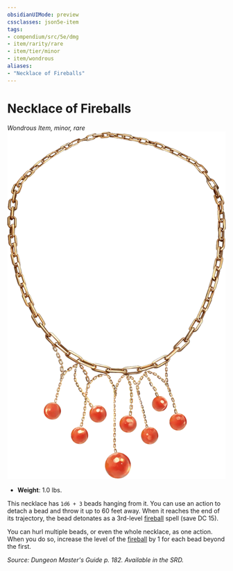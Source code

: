 ```yaml
---
obsidianUIMode: preview
cssclasses: json5e-item
tags:
- compendium/src/5e/dmg
- item/rarity/rare
- item/tier/minor
- item/wondrous
aliases: 
- "Necklace of Fireballs"
---
```

# Necklace of Fireballs
*Wondrous Item, minor, rare*  
![](https://raw.githubusercontent.com/5etools-mirror-2/5etools-img/main/items/DMG/Necklace%20of%20Fireballs.webp#right)  

- **Weight**: 1.0 lbs.

This necklace has `1d6 + 3` beads hanging from it. You can use an action to detach a bead and throw it up to 60 feet away. When it reaches the end of its trajectory, the bead detonates as a 3rd-level [fireball](fireball.md) spell (save DC 15).

You can hurl multiple beads, or even the whole necklace, as one action. When you do so, increase the level of the [fireball](fireball.md) by 1 for each bead beyond the first.

*Source: Dungeon Master's Guide p. 182. Available in the SRD.*